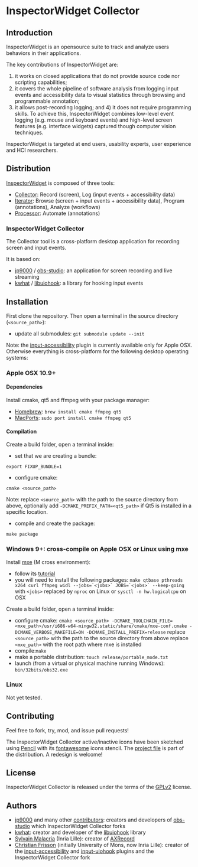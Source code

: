 # InspectorWidget Collector

## Introduction

InspectorWidget is an opensource suite to track and analyze users behaviors in their applications. 

The key contributions of InspectorWidget are:
1) it works on closed applications that do not provide source code nor scripting capabilities; 
2) it covers the whole pipeline of software analysis from logging input events and accessibility data to visual statistics through browsing and programmable annotation; 
3) it allows post-recording logging; and 4) it does not require programming skills. To achieve this, InspectorWidget combines low-level event logging (e.g. mouse and keyboard events) and high-level screen features (e.g. interface widgets) captured though computer vision techniques. 

InspectorWidget is targeted at end users, usability experts, user experience and HCI researchers.

## Distribution

[InspectorWidget](https://github.com/InspectorWidget/InspectorWidget) is composed of three tools:
- [Collector](https://github.com/InspectorWidget/InspectorWidgetCollector): Record (screen), Log (input events + accessibility data) 
- [Iterator](https://github.com/InspectorWidget/InspectorWidgetIterator): Browse (screen + input events + accessibility data), Program (annotations), Analyze (workflows)
- [Processor](https://github.com/InspectorWidget/InspectorWidgetProcessor): Automate (annotations)

### InspectorWidget Collector

The Collector tool is a cross-platform desktop application for recording screen and input events. 

It is based on:
- [jp9000](https://github.com/jp9000) / [obs-studio](https://github.com/jp9000/obs-studio): an application for screen recording and live streaming
- [kwhat](https://github.com/kwhat) / [libuiohook](https://github.com/kwhat/libuiohook): a library for hooking input events

## Installation

First clone the repository.
Then open a terminal in the source directory (`<source_path>`):
* update all submodules: 
```git submodule update --init```

Note: the [input-accessibility](https://github.com/InspectorWidget/InspectorWidgetCollector/tree/InspectorWidget/plugins/input-accessibility) plugin is currently available only for Apple OSX. Otherwise everything is cross-platform for the following desktop operating systems:

### Apple OSX 10.9+

#### Dependencies

Install cmake, qt5 and ffmpeg with your package manager:
 * [Homebrew](http://brew.sh):
```brew install cmake ffmpeg qt5```
 * [MacPorts](https://www.macports.org):
```sudo port install cmake ffmpeg qt5```

#### Compilation

Create a build folder, open a terminal inside:
* set that we are creating a bundle: 
```
export FIXUP_BUNDLE=1
```
* configure cmake: 
```
cmake <source_path>
```
Note: replace `<source_path>` with the path to the source directory from above, optionally add `-DCMAKE_PREFIX_PATH=<qt5_path>` if Qt5 is installed in a specific location.
* compile and create the package: 
```
make package
```

### Windows 9+: cross-compile on Apple OSX or Linux using mxe

Install [mxe](http://mxe.cc) (M cross environment):
* follow its [tutorial](http://mxe.cc/#tutorial)
* you will need to install the following packages:
```make qtbase pthreads x264 curl ffmpeg widl --jobs=`<jobs>` JOBS=`<jobs>` --keep-going```
with `<jobs>` replaced by `nproc` on Linux or `sysctl -n hw.logicalcpu` on OSX

Create a build folder, open a terminal inside:
* configure cmake: 
```cmake <source_path> -DCMAKE_TOOLCHAIN_FILE=<mxe_path>/usr/i686-w64-mingw32.static/share/cmake/mxe-conf.cmake -DCMAKE_VERBOSE_MAKEFILE=ON -DCMAKE_INSTALL_PREFIX=release```
replace `<source_path>` with the path to the source directory from above
replace `<mxe_path>` with the root path where mxe is installed
* compile:```make```
* make a portable distribution: 
```touch release/portable_mode.txt```
* launch (from a virtual or physical machine running Windows): `bin/32bits/obs32.exe`

### Linux

Not yet tested.

## Contributing

Feel free to fork, try, mod, and issue pull requests!

The InspectorWidget Collector active/inactive icons have been sketched using [Pencil](https://github.com/evolus/pencil) with its [fontawesome](http://fontawesome.io) icons stencil. The [project file](https://github.com/InspectorWidget/InspectorWidgetCollector/tree/InspectorWidget/UI/forms/images/InspectorWidgetCollector.ep) is part of the distribution. A redesign is welcome!

## License

InspectorWidget Collector is released under the terms of the [GPLv2](http://www.gnu.org/licenses/gpl-2.0.html) license.

## Authors
 * [jp9000](https://github.com/jp9000/) and many other [contributors](https://github.com/jp9000/obs-studio/graphs/contributors): creators and developers of [obs-studio](https://github.com/jp9000/obs-studio) which InspectorWidget Collector forks
 * [kwhat](https://github.com/kwhat/): creator and developer of the [libuiohook](https://github.com/kwhat/libuiohook) library
 * [Sylvain Malacria](http://malacria.com) (Inria Lille): creator of [AXRecord](https://github.com/InspectorWidget/AXRecord) 
 * [Christian Frisson](http://christian.frisson.re) (initially University of Mons, now Inria Lille): creator of the [input-accessibility](https://github.com/InspectorWidget/InspectorWidgetCollector/tree/InspectorWidget/plugins/input-accessibility) and [input-uiohook](https://github.com/InspectorWidget/InspectorWidgetCollector/tree/InspectorWidget/plugins/input-uiohook) plugins and the InspectorWidget Collector fork